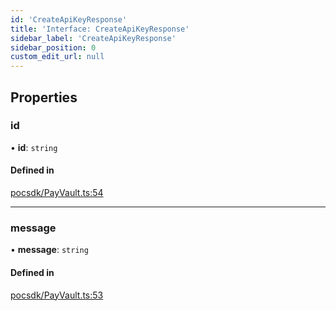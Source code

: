 ```yaml
---
id: 'CreateApiKeyResponse'
title: 'Interface: CreateApiKeyResponse'
sidebar_label: 'CreateApiKeyResponse'
sidebar_position: 0
custom_edit_url: null
---
```


## Properties

### id

• **id**: `string`

#### Defined in

[pocsdk/PayVault.ts:54](https://github.com/Project-Krypto/ReactPayVault/blob/a940aba/src/lib/pocsdk/PayVault.ts#L54)

---

### message

• **message**: `string`

#### Defined in

[pocsdk/PayVault.ts:53](https://github.com/Project-Krypto/ReactPayVault/blob/a940aba/src/lib/pocsdk/PayVault.ts#L53)
